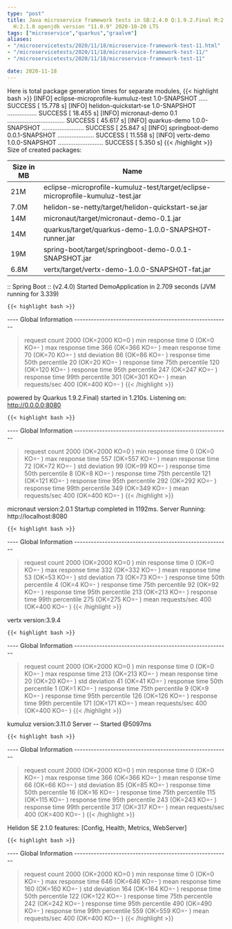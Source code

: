 ```yaml
---
type: "post"
title: Java microservice framework tests in SB:2.4.0 Q:1.9.2.Final M:2.1.4 V:3.9.4
  H:2.1.0 openjdk version "11.0.9" 2020-10-20 LTS
tags: ["microservice","quarkus","graalvm"]
aliases:
- "/microservicetests/2020/11/18/microservice-framework-test-11.html"
- "/microservicetests/2020/11/18/microservice-framework-test-11/"
- "/microservicetests/2020/11/18/microservice-framework-test-11"

date: 2020-11-18
---
```

 
Here is total package generation times for separate modules,
{{< highlight bash >}}
[INFO] eclipse-microprofile-kumuluz-test 1.0-SNAPSHOT ..... SUCCESS [ 15.778 s]
[INFO] helidon-quickstart-se 1.0-SNAPSHOT ................. SUCCESS [ 18.455 s]
[INFO] micronaut-demo 0.1 ................................. SUCCESS [ 45.617 s]
[INFO] quarkus-demo 1.0.0-SNAPSHOT ........................ SUCCESS [ 25.847 s]
[INFO] springboot-demo 0.0.1-SNAPSHOT ..................... SUCCESS [ 11.558 s]
[INFO] vertx-demo 1.0.0-SNAPSHOT .......................... SUCCESS [  5.350 s]
{{< /highlight >}}
Size of created packages:

| Size in MB |  Name |
|------------|-------|
| 21M | eclipse-microprofile-kumuluz-test/target/eclipse-microprofile-kumuluz-test.jar |
| 7.0M | helidon-se-netty/target/helidon-quickstart-se.jar |
| 14M | micronaut/target/micronaut-demo-0.1.jar |
| 14M | quarkus/target/quarkus-demo-1.0.0-SNAPSHOT-runner.jar |
| 19M | spring-boot/target/springboot-demo-0.0.1-SNAPSHOT.jar |
| 6.8M | vertx/target/vertx-demo-1.0.0-SNAPSHOT-fat.jar |


:: Spring Boot :: (v2.4.0) Started DemoApplication in 2.709 seconds (JVM running for 3.339)

    {{< highlight bash >}}
---- Global Information --------------------------------------------------------
> request count                                       2000 (OK=2000   KO=0     )
> min response time                                      0 (OK=0      KO=-     )
> max response time                                    366 (OK=366    KO=-     )
> mean response time                                    70 (OK=70     KO=-     )
> std deviation                                         86 (OK=86     KO=-     )
> response time 50th percentile                         20 (OK=20     KO=-     )
> response time 75th percentile                        120 (OK=120    KO=-     )
> response time 95th percentile                        247 (OK=247    KO=-     )
> response time 99th percentile                        301 (OK=301    KO=-     )
> mean requests/sec                                    400 (OK=400    KO=-     )
{{< /highlight >}}

powered by Quarkus 1.9.2.Final) started in 1.210s. Listening on: http://0.0.0.0:8080

    {{< highlight bash >}}
---- Global Information --------------------------------------------------------
> request count                                       2000 (OK=2000   KO=0     )
> min response time                                      0 (OK=0      KO=-     )
> max response time                                    557 (OK=557    KO=-     )
> mean response time                                    72 (OK=72     KO=-     )
> std deviation                                         99 (OK=99     KO=-     )
> response time 50th percentile                          8 (OK=8      KO=-     )
> response time 75th percentile                        121 (OK=121    KO=-     )
> response time 95th percentile                        292 (OK=292    KO=-     )
> response time 99th percentile                        349 (OK=349    KO=-     )
> mean requests/sec                                    400 (OK=400    KO=-     )
{{< /highlight >}}

micronaut version:2.0.1 Startup completed in 1192ms. Server Running: http://localhost:8080

    {{< highlight bash >}}
---- Global Information --------------------------------------------------------
> request count                                       2000 (OK=2000   KO=0     )
> min response time                                      0 (OK=0      KO=-     )
> max response time                                    332 (OK=332    KO=-     )
> mean response time                                    53 (OK=53     KO=-     )
> std deviation                                         73 (OK=73     KO=-     )
> response time 50th percentile                          4 (OK=4      KO=-     )
> response time 75th percentile                         92 (OK=92     KO=-     )
> response time 95th percentile                        213 (OK=213    KO=-     )
> response time 99th percentile                        275 (OK=275    KO=-     )
> mean requests/sec                                    400 (OK=400    KO=-     )
{{< /highlight >}}

vertx version:3.9.4

    {{< highlight bash >}}
---- Global Information --------------------------------------------------------
> request count                                       2000 (OK=2000   KO=0     )
> min response time                                      0 (OK=0      KO=-     )
> max response time                                    213 (OK=213    KO=-     )
> mean response time                                    20 (OK=20     KO=-     )
> std deviation                                         41 (OK=41     KO=-     )
> response time 50th percentile                          1 (OK=1      KO=-     )
> response time 75th percentile                          9 (OK=9      KO=-     )
> response time 95th percentile                        126 (OK=126    KO=-     )
> response time 99th percentile                        171 (OK=171    KO=-     )
> mean requests/sec                                    400 (OK=400    KO=-     )
{{< /highlight >}}

kumuluz version:3.11.0 Server -- Started @5097ms

    {{< highlight bash >}}
---- Global Information --------------------------------------------------------
> request count                                       2000 (OK=2000   KO=0     )
> min response time                                      0 (OK=0      KO=-     )
> max response time                                    366 (OK=366    KO=-     )
> mean response time                                    66 (OK=66     KO=-     )
> std deviation                                         85 (OK=85     KO=-     )
> response time 50th percentile                         16 (OK=16     KO=-     )
> response time 75th percentile                        115 (OK=115    KO=-     )
> response time 95th percentile                        243 (OK=243    KO=-     )
> response time 99th percentile                        317 (OK=317    KO=-     )
> mean requests/sec                                    400 (OK=400    KO=-     )
{{< /highlight >}}

Helidon SE 2.1.0 features: [Config, Health, Metrics, WebServer]

    {{< highlight bash >}}
---- Global Information --------------------------------------------------------
> request count                                       2000 (OK=2000   KO=0     )
> min response time                                      0 (OK=0      KO=-     )
> max response time                                    646 (OK=646    KO=-     )
> mean response time                                   160 (OK=160    KO=-     )
> std deviation                                        164 (OK=164    KO=-     )
> response time 50th percentile                        122 (OK=122    KO=-     )
> response time 75th percentile                        242 (OK=242    KO=-     )
> response time 95th percentile                        490 (OK=490    KO=-     )
> response time 99th percentile                        559 (OK=559    KO=-     )
> mean requests/sec                                    400 (OK=400    KO=-     )
{{< /highlight >}}
